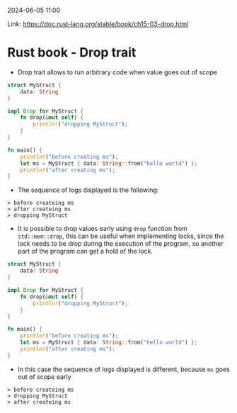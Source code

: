 2024-06-05 11:00

Link: https://doc.rust-lang.org/stable/book/ch15-03-drop.html

# Rust book - Drop trait

-  Drop trait allows to run arbitrary code when value goes out of scope
```rust
struct MyStruct {
	data: String
}

impl Drop for MyStruct {
	fn drop(&mut self) {
		println!("dropping MyStruct");
	}
}

fn main() {
	println!("before creating ms");
	let ms = MyStruct { data: String::from("hello world") };
	println!("after creating ms");
}
```

- The sequence of logs displayed is the following:
```
> before createing ms
> after createing ms
> dropping MyStruct 
```

- It is possible to drop values early using `drop` function from `std::mem::drop`, this can be useful when implementing locks, since the lock needs to be drop during the execution of the program, so another part of the program can get a hold of the lock.
  
```rust
struct MyStruct {
	data: String
}

impl Drop for MyStruct {
	fn drop(&mut self) {
		println!("dropping MyStruct");
	}
}

fn main() {
	println!("before creating ms");
	let ms = MyStruct { data: String::from("hello world") };
	println!("after creating ms");
}
```

- In this case the sequence of logs displayed is different, because `ms` goes out of scope early
```
> before createing ms
> dropping MyStruct 
> after createing ms
```